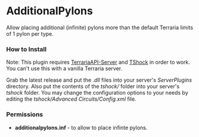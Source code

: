 # AdditionalPylons
Allow placing additional (infinite) pylons more than the default Terraria limits of 1 pylon per type.

### How to Install

Note: This plugin requires [TerrariaAPI-Server](https://github.com/Pryaxis/TerrariaAPI-Server) and [TShock](https://github.com/Pryaxis/TShock) in order to work. You can't use this with a vanilla Terraria server.

Grab the latest release and put the _.dll_ files into your server's _ServerPlugins_ directory. Also put the contents of the _tshock/_ folder into your server's _tshock_ folder. You may change the configuration options to your needs by editing the _tshock/Advanced Circuits/Config.xml_ file.

### Permissions
* **additionalpylons.inf** - to allow to place infinte pylons.
